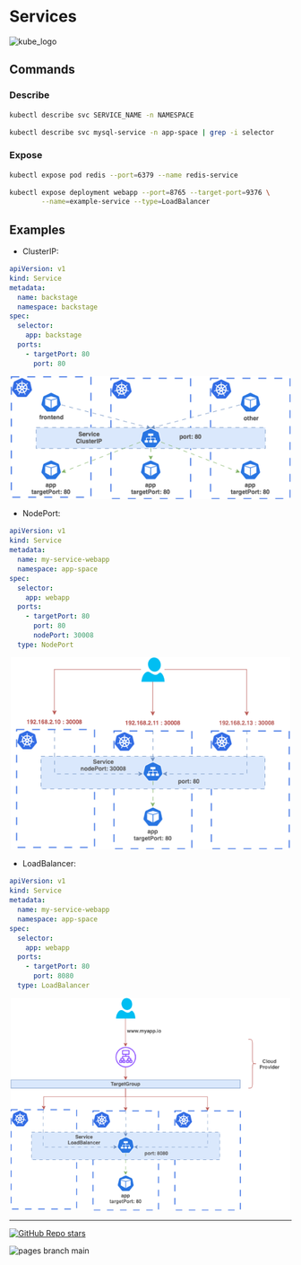 
# Services

<p align="left"><img src="https://www.vectorlogo.zone/logos/kubernetes/kubernetes-icon.svg" width="80" alt="kube_logo"></p>

## Commands

### Describe

```sh
kubectl describe svc SERVICE_NAME -n NAMESPACE
```
```sh
kubectl describe svc mysql-service -n app-space | grep -i selector
```

### Expose

```sh
kubectl expose pod redis --port=6379 --name redis-service
```
```sh
kubectl expose deployment webapp --port=8765 --target-port=9376 \
        --name=example-service --type=LoadBalancer
```

## Examples

- ClusterIP:

```yaml
apiVersion: v1
kind: Service
metadata:
  name: backstage
  namespace: backstage
spec:
  selector:
    app: backstage
  ports:
    - targetPort: 80
      port: 80
```

<p align="center"><img src="./img/k8s-services-clusterip.png" width="500" alt="k8s-services-clusterip"></p>

- NodePort:

```yaml
apiVersion: v1
kind: Service
metadata:
  name: my-service-webapp
  namespace: app-space
spec:
  selector:
    app: webapp
  ports:
    - targetPort: 80
      port: 80
      nodePort: 30008
  type: NodePort
```

<p align="center"><img src="./img/k8s-services-nodeport.png" width="500" alt="k8s-services-nodeport"></p>

- LoadBalancer:

```yaml
apiVersion: v1
kind: Service
metadata:
  name: my-service-webapp
  namespace: app-space
spec:
  selector:
    app: webapp
  ports:
    - targetPort: 80
      port: 8080
  type: LoadBalancer
```

<p align="center"><img src="./img/k8s-services-loadbalancer.png" width="500" alt="k8s-services-loadbalancer"></p>

---

<p align="left"><a href="https://github.com/paulofponciano/k8s-daily-commands-and-troubleshoot"><img alt="GitHub Repo stars" src="https://img.shields.io/github/stars/paulofponciano/k8s-daily-commands-and-troubleshoot?label=k8s-daily-commands-and-troubleshoot&style=social"></a></p>

![pages branch main](https://github.com/paulofponciano/k8s-daily-commands-and-troubleshoot/actions/workflows/ci-gh-pages.yaml/badge.svg?branch=main)
